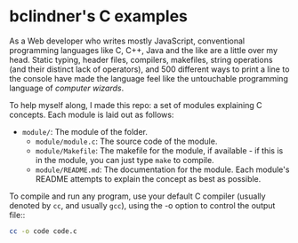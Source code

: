 # bclindner's C examples

As a Web developer who writes mostly JavaScript, conventional programming languages like C, C++, Java and the like are a little over my head. Static typing, header files, compilers, makefiles, string operations (and their distinct lack of operators), and 500 different ways to print a line to the console have made the language feel like the untouchable programming language of *computer wizards*.

To help myself along, I made this repo: a set of modules explaining C concepts. Each module is laid out as follows:

* `module/`: The module of the folder.
  * `module/module.c`: The source code of the module.
  * `module/Makefile`: The makefile for the module, if available - if this is in the module, you can just type `make` to compile.
  * `module/README.md`: The documentation for the module. Each module's README attempts to explain the concept as best as possible.

To compile and run any program, use your default C compiler (usually denoted by `cc`, and usually `gcc`), using the -o option to control the output file::

```sh
cc -o code code.c
```
